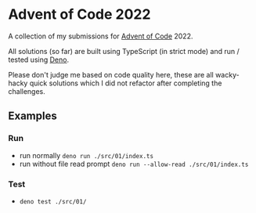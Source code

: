 # Advent of Code 2022

A collection of my submissions for [Advent of Code](https://adventofcode.com/) 2022.

All solutions (so far) are built using TypeScript (in strict mode) and run / tested using [Deno](https://deno.land/).

Please don't judge me based on code quality here, these are all wacky-hacky quick solutions which I did not refactor after completing the challenges.

## Examples
### Run
- run normally ```deno run ./src/01/index.ts```
- run without file read prompt ```deno run --allow-read ./src/01/index.ts```

### Test
- ```deno test ./src/01/```
